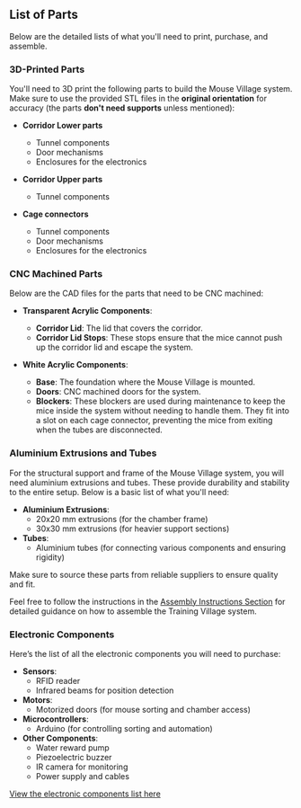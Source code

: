 ## List of Parts

Below are the detailed lists of what you'll need to print, purchase, and assemble.

### 3D-Printed Parts

You'll need to 3D print the following parts to build the Mouse Village system. Make sure
to use the provided STL files in the **original orientation** for accuracy (the
parts **don't need supports** unless mentioned):

- **Corridor Lower parts**
  - Tunnel components
  - Door mechanisms
  - Enclosures for the electronics

- **Corridor Upper parts**
  - Tunnel components

- **Cage connectors**
  - Tunnel components
  - Door mechanisms
  - Enclosures for the electronics

<!-- [Download all the 3D printing files here][3D files] -->



### CNC Machined Parts

Below are the CAD files for the parts that need to be CNC machined:

- **Transparent Acrylic Components**:
  - **Corridor Lid**: The lid that covers the corridor.
  - **Corridor Lid Stops**: These stops ensure that the mice cannot push up the corridor
  lid and escape the system.

- **White Acrylic Components**:
  - **Base**: The foundation where the Mouse Village is mounted.
  - **Doors**: CNC machined doors for the system.
  - **Blockers**: These blockers are used during maintenance to keep the mice inside the
  system without needing to handle them. They fit into a slot on each cage connector,
  preventing the mice from exiting when the tubes are disconnected.


### Aluminium Extrusions and Tubes

For the structural support and frame of the Mouse Village system, you will need
aluminium extrusions and tubes. These provide durability and stability to the entire
setup. Below is a basic list of what you'll need:

- **Aluminium Extrusions**:
  - 20x20 mm extrusions (for the chamber frame)
  - 30x30 mm extrusions (for heavier support sections)
- **Tubes**:
  - Aluminium tubes (for connecting various components and ensuring rigidity)

Make sure to source these parts from reliable suppliers to ensure quality and fit.

Feel free to follow the instructions in the
[Assembly Instructions Section][Assembly Instructions]
for detailed guidance on how to assemble the Training Village system.



### Electronic Components

Here’s the list of all the electronic components you will need to purchase:

- **Sensors**:
  - RFID reader
  - Infrared beams for position detection
- **Motors**:
  - Motorized doors (for mouse sorting and chamber access)
- **Microcontrollers**:
  - Arduino (for controlling sorting and automation)
- **Other Components**:
  - Water reward pump
  - Piezoelectric buzzer
  - IR camera for monitoring
  - Power supply and cables

[View the electronic components list here][Electronic components]


[3D files]: https://example.com/3d-files-link-TODO
[Electronic components]: https://example.com/electronic-components-link-TODO
[Assembly Instructions]: /how_to_build/assembly_instructions.md
